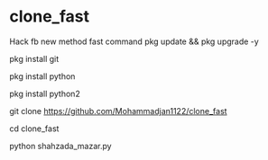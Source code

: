 # clone_fast
Hack fb new method   fast command
pkg update && pkg upgrade -y

pkg install git

pkg install python

pkg install python2

git clone https://github.com/Mohammadjan1122/clone_fast


cd clone_fast 

python shahzada_mazar.py
